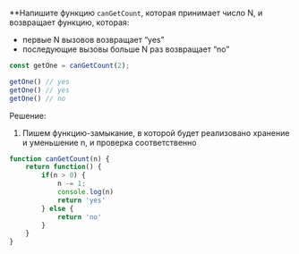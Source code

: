 **Напишите функцию `canGetCount`, которая принимает число N, и возвращает функцию, которая:
- первые N вызовов возвращает “yes”
- последующие вызовы больше N раз возвращает “no”

```javascript
const getOne = canGetCount(2); 

getOne() // yes 
getOne() // yes 
getOne() // no
```

Решение: 
1. Пишем функцию-замыкание, в которой будет реализовано хранение и уменьшение n, и проверка соответственно
```javascript
function canGetCount(n) {
	return function() {
		if(n > 0) {
			n -= 1;
			console.log(n)
			return 'yes'
		} else {
			return 'no'
		}
	}
} 
```


